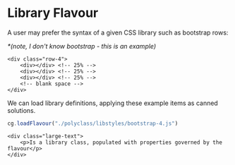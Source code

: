 # Library Flavour

A user may prefer the syntax of a given CSS library such as bootstrap rows:

_\*(note, I don't know bootstrap - this is an example)_

```
<div class="row-4">
    <div></div> <!-- 25% -->
    <div></div> <!-- 25% -->
    <div></div> <!-- 25% -->
    <!-- blank space -->
</div>
```

We can load library definitions, applying these example items as canned solutions.


```js
cg.loadFlavour("./polyclass/libstyles/bootstrap-4.js")
```

```
<div class="large-text">
    <p>Is a library class, populated with properties governed by the flavour</p>
</div>
```
